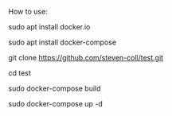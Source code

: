 How to use:

sudo apt install docker.io

sudo apt install docker-compose

git clone https://github.com/steven-coll/test.git

cd test

sudo docker-compose build

sudo docker-compose up -d
